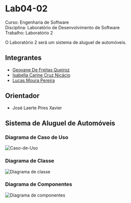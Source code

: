 # Lab04-02

Curso: Engenharia de Software <br>
Disciplina: Laboratório de Desenvolvimento de Software <br>
Trabalho: Laboratório 2

O Laboratório 2 será um sistema de aluguel de automóveis.

## Integrantes

* [Geovane De Freitas Queiroz](https://github.com/geovanemorcatti)
* [Isabella Carine Cruz Nicácio](https://github.com/ibellacn)
* [Lucas Moura Pereira](https://github.com/LucasMouraPereira123)

## Orientador

* José Laerte Pires Xavier

## Sistema de Aluguel de Automóveis

### Diagrama de Caso de Uso
![Caso-de-Uso](https://user-images.githubusercontent.com/43525534/133945054-aa223eb2-9139-4fbe-90eb-2ff90f0bbcc3.png)

### Diagrama de Classe
![Diagrama de classe](https://user-images.githubusercontent.com/43525534/133945125-bc2e500f-6ac0-4ace-b499-dc24d04be2cc.png)

### Diagrama de Componentes
![Diagrama de componentes](https://user-images.githubusercontent.com/43525534/133945060-434ae69a-e3bc-42c7-8e5b-4499deea1bcf.png)

